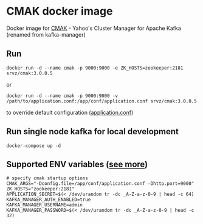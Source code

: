 # CMAK docker image

Docker image for [CMAK](https://github.com/yahoo/CMAK) - Yahoo's Cluster Manager for Apache Kafka (renamed from kafka-manager)

## Run

```
docker run -d --name cmak -p 9000:9000 -e ZK_HOSTS=zookeeper:2181 srvz/cmak:3.0.0.5
```

or

```
docker run -d --name cmak -p 9000:9000 -v /path/to/application.conf:/app/conf/application.conf srvz/cmak:3.0.0.5
```

to override default configuration ([application.conf](https://github.com/yahoo/CMAK/blob/master/conf/application.conf))

## Run single node kafka for local development

```
docker-compose up -d
```

## Supported ENV variables ([see more](https://github.com/yahoo/CMAK#configuration))

```
# specify cmak startup options
CMAK_ARGS="-Dconfig.file=/app/conf/application.conf -Dhttp.port=9000"
ZK_HOSTS="zookeeper:2181"
APPLICATION_SECRET=$(< /dev/urandom tr -dc _A-Z-a-z-0-9 | head -c 64)
KAFKA_MANAGER_AUTH_ENABLED=true
KAFKA_MANAGER_USERNAME=admin
KAFKA_MANAGER_PASSWORD=$(< /dev/urandom tr -dc _A-Z-a-z-0-9 | head -c 32)
```

